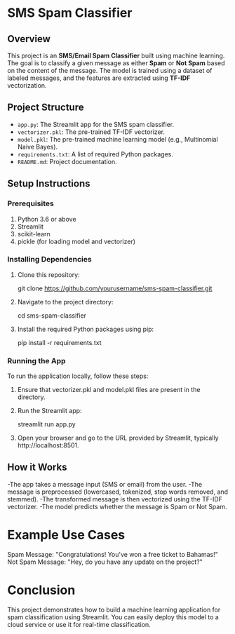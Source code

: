 # SMS Spam Classifier

## Overview
This project is an **SMS/Email Spam Classifier** built using machine learning. The goal is to classify a given message as either **Spam** or **Not Spam** based on the content of the message. The model is trained using a dataset of labeled messages, and the features are extracted using **TF-IDF** vectorization.

## Project Structure

- `app.py`: The Streamlit app for the SMS spam classifier.
- `vectorizer.pkl`: The pre-trained TF-IDF vectorizer.
- `model.pkl`: The pre-trained machine learning model (e.g., Multinomial Naive Bayes).
- `requirements.txt`: A list of required Python packages.
- `README.md`: Project documentation.

## Setup Instructions

### Prerequisites
1. Python 3.6 or above
2. Streamlit
3. scikit-learn
4. pickle (for loading model and vectorizer)

### Installing Dependencies

1. Clone this repository:

    git clone https://github.com/yourusername/sms-spam-classifier.git
   
2. Navigate to the project directory:

    cd sms-spam-classifier

3. Install the required Python packages using pip:

    pip install -r requirements.txt

### Running the App
To run the application locally, follow these steps:

1. Ensure that vectorizer.pkl and model.pkl files are present in the directory.

2. Run the Streamlit app:

    streamlit run app.py

3. Open your browser and go to the URL provided by Streamlit, typically http://localhost:8501.

## How it Works

-The app takes a message input (SMS or email) from the user.
-The message is preprocessed (lowercased, tokenized, stop words removed, and stemmed).
-The transformed message is then vectorized using the TF-IDF vectorizer.
-The model predicts whether the message is Spam or Not Spam.

# Example Use Cases

Spam Message: "Congratulations! You've won a free ticket to Bahamas!"
Not Spam Message: "Hey, do you have any update on the project?"

# Conclusion
This project demonstrates how to build a machine learning application for spam classification using Streamlit. You can easily deploy this model to a cloud service or use it for real-time classification.

